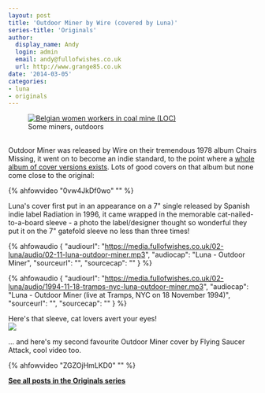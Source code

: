 ```yaml
---
layout: post
title: 'Outdoor Miner by Wire (covered by Luna)'
series-title: 'Originals'
author:
  display_name: Andy
  login: admin
  email: andy@fullofwishes.co.uk
  url: http://www.grange85.co.uk
date: '2014-03-05'
categories:
- luna
- originals
---
```

<p><figure class="caption aligncenter"><a href="http://www.flickr.com/photos/library_of_congress/8056645375/" title="Belgian women workers in coal mine  (LOC) by The Library of Congress, on Flickr"><img src="https://farm9.staticflickr.com/8175/8056645375_f94acf5826_z.jpg" alt="Belgian women workers in coal mine  (LOC)"></a><figcaption class="caption-text">Some miners, outdoors</figcaption></figure><br />
Outdoor Miner was released by Wire on their tremendous 1978 album Chairs Missing, it went on to become an indie standard, to the point where a <a href="http://www.discogs.com/Various-A-Houseguests-Wish-Translations-Of-Wires-Outdoor-Miner/release/595177">whole album of cover versions exists</a>. Lots of good covers on that album but none come close to the original:<br />

{% ahfowvideo "0vw4JkDf0wo" "" %}

<p>Luna's cover first put in an appearance on a 7" single released by Spanish indie label Radiation in 1996, it came wrapped in the memorable cat-nailed-to-a-board sleeve - a photo the label/designer thought so wonderful they put it on the 7" gatefold sleeve no less than three times!</p>

 {% ahfowaudio {
  "audiourl": "https://media.fullofwishes.co.uk/02-luna/audio/02-11-luna-outdoor-miner.mp3",
  "audiocap": "Luna - Outdoor Miner",
  "sourceurl": "",
  "sourcecap": ""
  } %}


 {% ahfowaudio {
  "audiourl": "https://media.fullofwishes.co.uk/02-luna/audio/1994-11-18-tramps-nyc-luna-outdoor-miner.mp3",
  "audiocap": "Luna - Outdoor Miner (live at Tramps, NYC on 18 November 1994)",
  "sourceurl": "",
  "sourcecap": ""
  } %}

<p>Here's that sleeve, cat lovers avert your eyes!<br />
<img src="https://media.fullofwishes.co.uk/images/misc/luna-outdoorminer-500.jpg" class="aligncenter" /></p>
<p>... and here's my second favourite Outdoor Miner cover by Flying Saucer Attack, cool video too.<br />

{% ahfowvideo "ZGZOjHmLKD0" "" %}

<p><strong><a href="/category/originals/" title="List: Originals">See all posts in the Originals series</a></strong></p>
